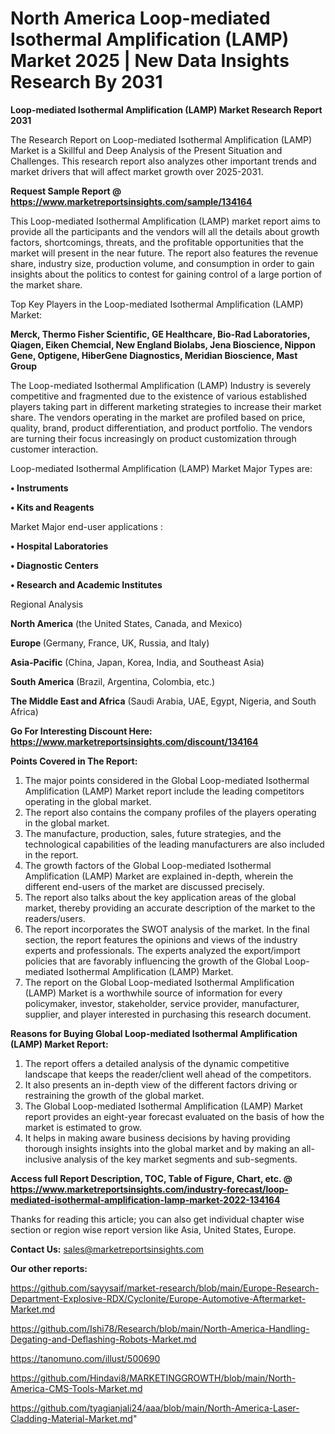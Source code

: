 # North America Loop-mediated Isothermal Amplification (LAMP) Market 2025 | New Data Insights Research By 2031

<strong>Loop-mediated Isothermal Amplification (LAMP) Market Research Report 2031</strong>

The Research Report on Loop-mediated Isothermal Amplification (LAMP) Market is a Skillful and Deep Analysis of the Present Situation and Challenges. This research report also analyzes other important trends and market drivers that will affect market growth over 2025-2031.

<strong>Request Sample Report @ <a href=https://www.marketreportsinsights.com/sample/134164>https://www.marketreportsinsights.com/sample/134164</a></strong>

This Loop-mediated Isothermal Amplification (LAMP) market report aims to provide all the participants and the vendors will all the details about growth factors, shortcomings, threats, and the profitable opportunities that the market will present in the near future. The report also features the revenue share, industry size, production volume, and consumption in order to gain insights about the politics to contest for gaining control of a large portion of the market share.

Top Key Players in the Loop-mediated Isothermal Amplification (LAMP) Market:

<strong>Merck, Thermo Fisher Scientific, GE Healthcare, Bio-Rad Laboratories, Qiagen, Eiken Chemcial, New England Biolabs, Jena Bioscience, Nippon Gene, Optigene, HiberGene Diagnostics, Meridian Bioscience, Mast Group</strong>

The Loop-mediated Isothermal Amplification (LAMP) Industry is severely competitive and fragmented due to the existence of various established players taking part in different marketing strategies to increase their market share. The vendors operating in the market are profiled based on price, quality, brand, product differentiation, and product portfolio. The vendors are turning their focus increasingly on product customization through customer interaction.

Loop-mediated Isothermal Amplification (LAMP) Market Major Types are:

<strong>• Instruments

• Kits and Reagents</strong>

Market Major end-user applications :

<strong>• Hospital Laboratories

• Diagnostic Centers

• Research and Academic Institutes</strong>

Regional Analysis

</u><strong><b>North America</b></strong> (the United States, Canada, and Mexico)

<strong><b>Europe </b></strong>(Germany, France, UK, Russia, and Italy)

<strong><b>Asia-Pacific</b></strong> (China, Japan, Korea, India, and Southeast Asia)

<strong><b>South America</b></strong> (Brazil, Argentina, Colombia, etc.)

<strong><b>The Middle East and Africa</b></strong> (Saudi Arabia, UAE, Egypt, Nigeria, and South Africa)

<strong>Go For Interesting Discount Here: <a href=https://www.marketreportsinsights.com/discount/134164>https://www.marketreportsinsights.com/discount/134164</a></strong>

<strong>Points Covered in The Report:</strong>
<ol>
  <li>The major points considered in the Global Loop-mediated Isothermal Amplification (LAMP) Market report include the leading competitors operating in the global market.</li>
  <li>The report also contains the company profiles of the players operating in the global market.</li>
  <li>The manufacture, production, sales, future strategies, and the technological capabilities of the leading manufacturers are also included in the report.</li>
  <li>The growth factors of the Global Loop-mediated Isothermal Amplification (LAMP) Market are explained in-depth, wherein the different end-users of the market are discussed precisely.</li>
  <li>The report also talks about the key application areas of the global market, thereby providing an accurate description of the market to the readers/users.</li>
  <li>The report incorporates the SWOT analysis of the market. In the final section, the report features the opinions and views of the industry experts and professionals. The experts analyzed the export/import policies that are favorably influencing the growth of the Global Loop-mediated Isothermal Amplification (LAMP) Market.</li>
  <li>The report on the Global Loop-mediated Isothermal Amplification (LAMP) Market is a worthwhile source of information for every policymaker, investor, stakeholder, service provider, manufacturer, supplier, and player interested in purchasing this research document.</li>
</ol>
<strong>Reasons for Buying Global Loop-mediated Isothermal Amplification (LAMP) Market Report:</strong>

<ol>
  <li>The report offers a detailed analysis of the dynamic competitive landscape that keeps the reader/client well ahead of the competitors.</li>
  <li>It also presents an in-depth view of the different factors driving or restraining the growth of the global market.</li>
  <li>The Global Loop-mediated Isothermal Amplification (LAMP) Market report provides an eight-year forecast evaluated on the basis of how the market is estimated to grow.</li>
  <li>It helps in making aware business decisions by having providing thorough insights insights into the global market and by making an all-inclusive analysis of the key market segments and sub-segments.</li>
</ol>
<strong>Access full Report Description, TOC, Table of Figure, Chart, etc. @ <a href=https://www.marketreportsinsights.com/industry-forecast/loop-mediated-isothermal-amplification-lamp-market-2022-134164>https://www.marketreportsinsights.com/industry-forecast/loop-mediated-isothermal-amplification-lamp-market-2022-134164</a></strong>


Thanks for reading this article; you can also get individual chapter wise section or region wise report version like Asia, United States, Europe.

<strong>Contact Us:</strong>
sales@marketreportsinsights.com

<strong>Our other reports:</strong>

<a href=https://github.com/sayysaif/market-research/blob/main/Europe-Research-Department-Explosive-RDX/Cyclonite/Europe-Automotive-Aftermarket-Market.md>https://github.com/sayysaif/market-research/blob/main/Europe-Research-Department-Explosive-RDX/Cyclonite/Europe-Automotive-Aftermarket-Market.md</a>

<a href=https://github.com/Ishi78/Research/blob/main/North-America-Handling-Degating-and-Deflashing-Robots-Market.md>https://github.com/Ishi78/Research/blob/main/North-America-Handling-Degating-and-Deflashing-Robots-Market.md</a>

<a href=https://tanomuno.com/illust/500690>https://tanomuno.com/illust/500690</a>

<a href=https://github.com/Hindavi8/MARKETINGGROWTH/blob/main/North-America-CMS-Tools-Market.md>https://github.com/Hindavi8/MARKETINGGROWTH/blob/main/North-America-CMS-Tools-Market.md</a>

<a href=https://github.com/tyagianjali24/aaa/blob/main/North-America-Laser-Cladding-Material-Market.md>https://github.com/tyagianjali24/aaa/blob/main/North-America-Laser-Cladding-Material-Market.md</a>"
